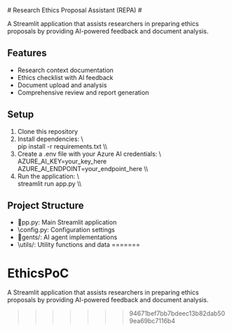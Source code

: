 
﻿# Research Ethics Proposal Assistant (REPA) #

A Streamlit application that assists researchers in preparing ethics proposals by providing AI-powered feedback and document analysis.

## Features

- Research context documentation
- Ethics checklist with AI feedback
- Document upload and analysis
- Comprehensive review and report generation

## Setup

1. Clone this repository
2. Install dependencies:
   \\\
   pip install -r requirements.txt
   \\\
3. Create a .env file with your Azure AI credentials:
   \\\
   AZURE_AI_KEY=your_key_here
   AZURE_AI_ENDPOINT=your_endpoint_here
   \\\
4. Run the application:
   \\\
   streamlit run app.py
   \\\

## Project Structure

- \pp.py\: Main Streamlit application
- \config.py\: Configuration settings
- \gents/\: AI agent implementations
- \utils/\: Utility functions and data
=======
# EthicsPoC
A Streamlit application that assists researchers in preparing ethics proposals by providing AI-powered feedback and document analysis.
>>>>>>> 94671bef7bb7bdeec13b82dab509ea69bc7116b4
